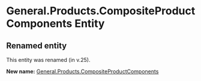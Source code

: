 # General.Products.CompositeProductComponents Entity

## Renamed entity

This entity was renamed (in v.25).

**New name:** [General.Products.CompositeProductComponents](General.Products.CompositeProductComponents.md)
